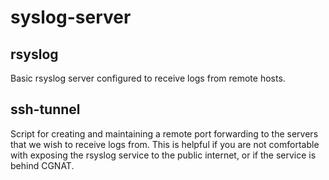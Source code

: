# syslog-server
## rsyslog
Basic rsyslog server configured to receive logs from remote hosts.

## ssh-tunnel
Script for creating and maintaining a remote port forwarding to the servers that we wish to receive logs from. This is helpful if you are not comfortable with exposing the rsyslog service to the public internet, or if the service is behind CGNAT.
